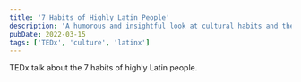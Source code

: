 ```yaml
---
title: '7 Habits of Highly Latin People'
description: 'A humorous and insightful look at cultural habits and their impact on professional life.'
pubDate: 2022-03-15
tags: ['TEDx', 'culture', 'latinx']
---
```


TEDx talk about the 7 habits of highly Latin people.
